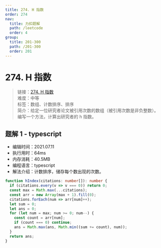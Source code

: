 ```yaml
---
title: 274. H 指数
order: 274
nav:
  title: 力扣题解
  path: /leetcode
  order: 4
group:
  title: 201-300
  path: /201-300
  order: 201
---
```


# 274. H 指数

> 链接：[274. H 指数](https://leetcode-cn.com/problems/h-index/)  
> 难度：中等  
> 标签：数组、计数排序、排序  
> 简介：给定一位研究者论文被引用次数的数组（被引用次数是非负整数）。编写一个方法，计算出研究者的 h 指数。

## 题解 1 - typescript

- 编辑时间：2021.07.11
- 执行用时：64ms
- 内存消耗：40.5MB
- 编程语言：typescript
- 解法介绍：计数排序，储存每个数出现的次数。

```typescript
function hIndex(citations: number[]): number {
  if (citations.every(v => v === 0)) return 0;
  const max = Math.max(...citations);
  const arr = new Array(max + 1).fill(0);
  citations.forEach(num => arr[num]++);
  let sum = 0;
  let ans = 0;
  for (let num = max; num >= 0; num--) {
    const count = arr[num];
    if (count === 0) continue;
    ans = Math.max(ans, Math.min((sum += count), num));
  }
  return ans;
}
```
